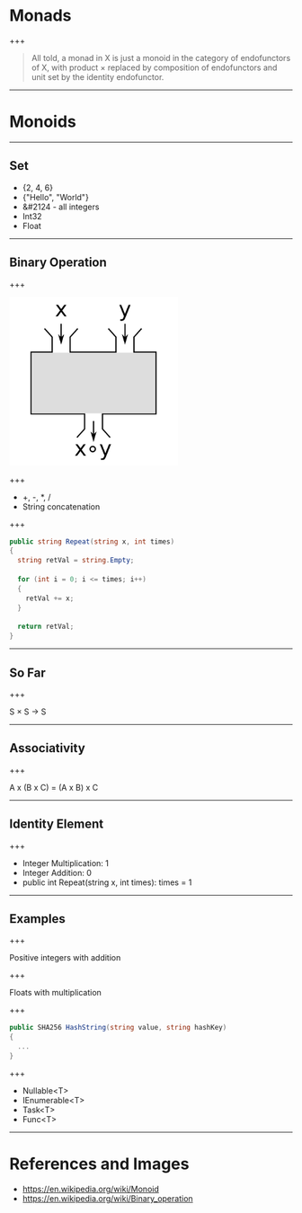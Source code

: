 # Monads

+++

> All told, a monad in X is just a monoid in the category of endofunctors of X, with product × replaced by composition of endofunctors and unit set by the identity endofunctor.

---

# Monoids

---

## Set

* {2, 4, 6}
* {"Hello", "World"}
* &#2124 - all integers
* Int32
* Float

---

## Binary Operation

+++

![BinaryOperation](Images/Binary_operations_as_black_box_scaled.png)

+++

* +, -, \*, / 
* String concatenation

+++

```csharp
public string Repeat(string x, int times)
{
  string retVal = string.Empty;
  
  for (int i = 0; i <= times; i++)
  {
    retVal += x;
  }
  
  return retVal;
}

```

---

## So Far

+++

S × S → S

---

## Associativity

+++

A x (B x C) = (A x B) x C

---

## Identity Element

+++

* Integer Multiplication: 1
* Integer Addition: 0
* public int Repeat(string x, int times): times = 1

---

## Examples

+++

Positive integers with addition

+++

Floats with multiplication

+++

```csharp
public SHA256 HashString(string value, string hashKey)
{
  ...
}
```

+++

* Nullable\<T>
* IEnumerable\<T>
* Task\<T>
* Func\<T>

---

# References and Images

* https://en.wikipedia.org/wiki/Monoid
* https://en.wikipedia.org/wiki/Binary_operation
